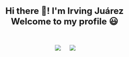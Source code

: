 <p align="center">
</p>
<h1 align=center><font size = 5>Hi there 👋! I'm Irving Juárez<br> Welcome to my profile 😃</font></h1>
<br>
<p align='center'>
&nbsp;&nbsp;&nbsp;&nbsp;
  <a href="https://www.linkedin.com/in/irvingdevjuarez/"><img src="https://img.shields.io/badge/linkedin-%230077B5.svg?&style=for-the-badge&logo=linkedin&logoColor=white" /></a>&nbsp;&nbsp;&nbsp;
  &nbsp;
  <a href="https://twitter.com/juarez1_irving"><img src="https://cdn.iconscout.com/icon/free/png-256/twitter-87-432551.png" /></a>&nbsp;&nbsp;&nbsp;&nbsp;
</p>


<!---
IrvingJuarez/IrvingJuarez is a ✨ special ✨ repository because its `README.md` (this file) appears on your GitHub profile.
You can click the Preview link to take a look at your changes.
--->
